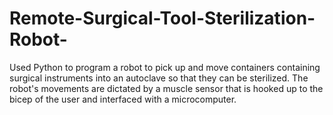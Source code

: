 # Remote-Surgical-Tool-Sterilization-Robot-

Used Python to program a robot to pick up and move containers containing surgical instruments into an autoclave so that they can be sterilized. The robot's movements are dictated by a muscle sensor that is hooked up to the bicep of the user and interfaced with a microcomputer.

